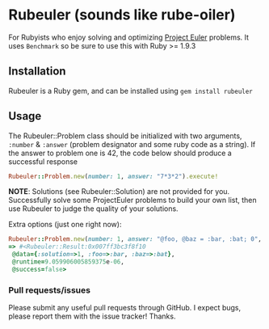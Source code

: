 Rubeuler (sounds like rube-oiler)
========

For Rubyists who enjoy solving and optimizing [Project Euler](http://www.projecteuler.net) problems. It uses `Benchmark` so be sure to use this with Ruby >= 1.9.3

Installation
------------

Rubeuler is a Ruby gem, and can be installed using `gem install rubeuler`

Usage
-----

The Rubeuler::Problem class should be initialized with two arguments, `:number` & `:answer` (problem designator and some ruby code as a string).
If the answer to problem one is 42, the code below should produce a successful response

```ruby
Rubeuler::Problem.new(number: 1, answer: "7*3*2").execute!
```

__NOTE__: Solutions (see Rubeuler::Solution) are not provided for you. Successfully solve some ProjectEuler problems to build your own list, then use Rubeuler to judge the quality of your solutions.

Extra options (just one right now):
```ruby
Rubeuler::Problem.new(number: 1, answer: "@foo, @baz = :bar, :bat; 0", tracked: {foo: "@foo", baz: "@baz"}).execute!
=> #<Rubeuler::Result:0x007ff3bc3f8f10
 @data={:solution=>1, :foo=>:bar, :baz=>:bat},
 @runtime=9.059906005859375e-06,
 @success=false>
```

### Pull requests/issues

Please submit any useful pull requests through GitHub. I expect bugs, please report them with the issue tracker! Thanks.
